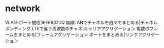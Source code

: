 
# network

VLAN-ポート規格|IEEE802.1Q
無線LANでチャネルを倍々でまとめる|チャネルボンディング
LTEで違う周波数のチャネ|キャリアアグリゲーション
複数のフレームをまとめる|フレームアグリゲーション
ポートをまとめる|リンクアグリゲーション


